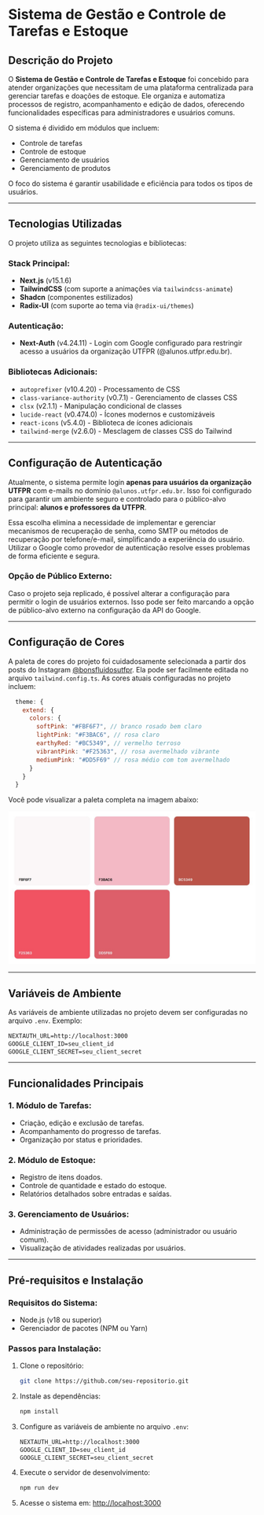 # Sistema de Gestão e Controle de Tarefas e Estoque

## Descrição do Projeto

O **Sistema de Gestão e Controle de Tarefas e Estoque** foi concebido para atender organizações que necessitam de uma plataforma centralizada para gerenciar tarefas e doações de estoque. Ele organiza e automatiza processos de registro, acompanhamento e edição de dados, oferecendo funcionalidades específicas para administradores e usuários comuns.

O sistema é dividido em módulos que incluem:

- Controle de tarefas
- Controle de estoque
- Gerenciamento de usuários
- Gerenciamento de produtos

O foco do sistema é garantir usabilidade e eficiência para todos os tipos de usuários.

---

## Tecnologias Utilizadas

O projeto utiliza as seguintes tecnologias e bibliotecas:

### **Stack Principal:**

- **Next.js** (v15.1.6)
- **TailwindCSS** (com suporte a animações via `tailwindcss-animate`)
- **Shadcn** (componentes estilizados)
- **Radix-UI** (com suporte ao tema via `@radix-ui/themes`)

### **Autenticação:**

- **Next-Auth** (v4.24.11) - Login com Google configurado para restringir acesso a usuários da organização UTFPR (@alunos.utfpr.edu.br).

### **Bibliotecas Adicionais:**

- `autoprefixer` (v10.4.20) - Processamento de CSS
- `class-variance-authority` (v0.7.1) - Gerenciamento de classes CSS
- `clsx` (v2.1.1) - Manipulação condicional de classes
- `lucide-react` (v0.474.0) - Ícones modernos e customizáveis
- `react-icons` (v5.4.0) - Biblioteca de ícones adicionais
- `tailwind-merge` (v2.6.0) - Mesclagem de classes CSS do Tailwind

---

## Configuração de Autenticação

Atualmente, o sistema permite login **apenas para usuários da organização UTFPR** com e-mails no domínio `@alunos.utfpr.edu.br`. Isso foi configurado para garantir um ambiente seguro e controlado para o público-alvo principal: **alunos e professores da UTFPR**.

Essa escolha elimina a necessidade de implementar e gerenciar mecanismos de recuperação de senha, como SMTP ou métodos de recuperação por telefone/e-mail, simplificando a experiência do usuário. Utilizar o Google como provedor de autenticação resolve esses problemas de forma eficiente e segura.

### **Opção de Público Externo:**

Caso o projeto seja replicado, é possível alterar a configuração para permitir o login de usuários externos. Isso pode ser feito marcando a opção de público-alvo externo na configuração da API do Google.

---

## Configuração de Cores

A paleta de cores do projeto foi cuidadosamente selecionada a partir dos posts do Instagram [@bonsfluidosutfpr](https://www.instagram.com/bonsfluidosutfpr/). Ela pode ser facilmente editada no arquivo `tailwind.config.ts`. As cores atuais configuradas no projeto incluem:

```javascript
  theme: {
    extend: {
      colors: {
        softPink: "#FBF6F7", // branco rosado bem claro
        lightPink: "#F3BAC6", // rosa claro
        earthyRed: "#BC5349", // vermelho terroso
        vibrantPink: "#F25363", // rosa avermelhado vibrante
        mediumPink: "#DD5F69" // rosa médio com tom avermelhado
      }
    }
  }
```

Você pode visualizar a paleta completa na imagem abaixo:

![Paleta de Cores](./public/colors.jpg)

---

## Variáveis de Ambiente

As variáveis de ambiente utilizadas no projeto devem ser configuradas no arquivo `.env`. Exemplo:

```env
NEXTAUTH_URL=http://localhost:3000
GOOGLE_CLIENT_ID=seu_client_id
GOOGLE_CLIENT_SECRET=seu_client_secret
```

---

## Funcionalidades Principais

### **1. Módulo de Tarefas:**

- Criação, edição e exclusão de tarefas.
- Acompanhamento do progresso de tarefas.
- Organização por status e prioridades.

### **2. Módulo de Estoque:**

- Registro de itens doados.
- Controle de quantidade e estado do estoque.
- Relatórios detalhados sobre entradas e saídas.

### **3. Gerenciamento de Usuários:**

- Administração de permissões de acesso (administrador ou usuário comum).
- Visualização de atividades realizadas por usuários.

---

## Pré-requisitos e Instalação

### **Requisitos do Sistema:**

- Node.js (v18 ou superior)
- Gerenciador de pacotes (NPM ou Yarn)

### **Passos para Instalação:**

1. Clone o repositório:

   ```bash
   git clone https://github.com/seu-repositorio.git
   ```

2. Instale as dependências:

   ```bash
   npm install
   ```

3. Configure as variáveis de ambiente no arquivo `.env`:

   ```env
   NEXTAUTH_URL=http://localhost:3000
   GOOGLE_CLIENT_ID=seu_client_id
   GOOGLE_CLIENT_SECRET=seu_client_secret
   ```

4. Execute o servidor de desenvolvimento:

   ```bash
   npm run dev
   ```

5. Acesse o sistema em: [http://localhost:3000](http://localhost:3000)
